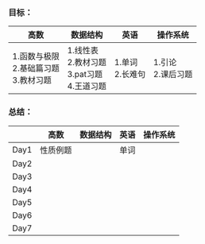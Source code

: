 ### 目标：

| 高数                                           | 数据结构                                                | 英语                 | 操作系统               |
| ---------------------------------------------- | ------------------------------------------------------- | -------------------- | ---------------------- |
| 1.函数与极限<br />2.基础篇习题<br />3.教材习题 | 1.线性表<br />2.教材习题<br />3.pat习题<br />4.王道习题 | 1.单词<br />2.长难句 | 1.引论<br />2.课后习题 |

### 总结：

|      | 高数     | 数据结构 | 英语 | 操作系统 |
| :--- | -------- | -------- | ---- | -------- |
| Day1 | 性质例题 |          | 单词 |          |
| Day2 |          |          |      |          |
| Day3 |          |          |      |          |
| Day4 |          |          |      |          |
| Day5 |          |          |      |          |
| Day6 |          |          |      |          |
| Day7 |          |          |      |          |
